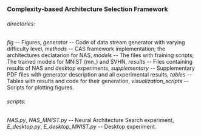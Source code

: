 ### Complexity-based Architecture Selection Framework

###### directories:
*fig* -- Figures,
*generator* -- Code of data stream generator with varying difficulty level,
*methods* -- CAS framework implementation; the architectures declatarion for NAS,
*models* -- The files with fraining scripts; The trained models for MNIST (mn_) and SVHN,
*results* -- Files containing results of NAS and desktop experiments,
*supplementary* -- Supplementary PDF files with generator description and all experimental results,
*tables* -- Tables with results and code for their generation,
*visualization_scripts* -- Scripts for plotting figures.

###### scripts:

*NAS.py*, *NAS_MNIST.py* -- Neural Architecture Search experiment,
*E_desktop.py*, *E_desktop_MNIST.py* -- Desktop experiment.